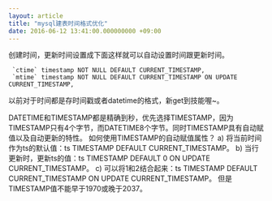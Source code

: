 ```yaml
---
layout: article
title: "mysql建表时间格式优化"
date: 2016-06-12 13:41:00.000000000 +09:00
---
```


创建时间，更新时间设置成下面这样就可以自动设置时间跟更新时间。


     `ctime` timestamp NOT NULL DEFAULT CURRENT_TIMESTAMP,
     `mtime` timestamp NOT NULL DEFAULT CURRENT_TIMESTAMP ON UPDATE CURRENT_TIMESTAMP,

以前对于时间都是存时间戳或者datetime的格式，新get到技能喔~。

DATETIME和TIMESTAMP都是精确到秒，优先选择TIMESTAMP，因为TIMESTAMP只有4个字节，而DATETIME8个字节。同时TIMESTAMP具有自动赋值以及自动更新的特性。
如何使用TIMESTAMP的自动赋值属性？
a) 将当前时间作为ts的默认值：ts TIMESTAMP DEFAULT CURRENT_TIMESTAMP。
b) 当行更新时，更新ts的值：ts TIMESTAMP DEFAULT 0 ON UPDATE CURRENT_TIMESTAMP。
c) 可以将1和2结合起来：ts TIMESTAMP DEFAULT CURRENT_TIMESTAMP ON UPDATE CURRENT_TIMESTAMP。
但是TIMESTAMP值不能早于1970或晚于2037。
